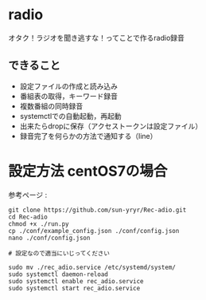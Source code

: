 # radio
オタク！ラジオを聞き逃すな！ってことで作るradio録音

## できること
- 設定ファイルの作成と読み込み
- 番組表の取得，キーワード録音
- 複数番組の同時録音
- systemctlでの自動起動，再起動
- 出来たらdropに保存（アクセストークンは設定ファイル）
- 録音完了を何らかの方法で通知する（line）

# 設定方法 centOS7の場合
参考ページ : 
```
git clone https://github.com/sun-yryr/Rec-adio.git
cd Rec-adio
chmod +x ./run.py
cp ./conf/example_config.json ./conf/config.json
nano ./conf/config.json

# 設定なので適当にいじってください

sudo mv ./rec_adio.service /etc/systemd/system/
sudo systemctl daemon-reload
sudo systemctl enable rec_adio.service
sudo systemctl start rec_adio.service
```
